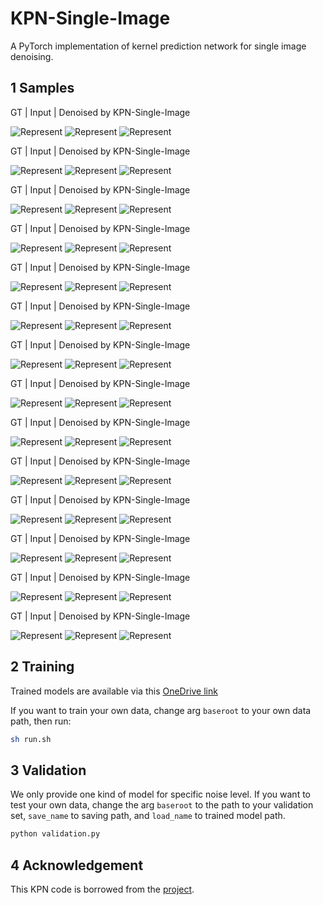 # KPN-Single-Image

A PyTorch implementation of kernel prediction network for single image denoising.

## 1 Samples

GT | Input | Denoised by KPN-Single-Image

![Represent](./img/train_epoch50_gt.png)
![Represent](./img/train_epoch50_in.png)
![Represent](./img/train_epoch50_pred.png)

GT | Input | Denoised by KPN-Single-Image

![Represent](./img/train_epoch51_gt.png)
![Represent](./img/train_epoch51_in.png)
![Represent](./img/train_epoch51_pred.png)

GT | Input | Denoised by KPN-Single-Image

![Represent](./img/train_epoch52_gt.png)
![Represent](./img/train_epoch52_in.png)
![Represent](./img/train_epoch52_pred.png)

GT | Input | Denoised by KPN-Single-Image

![Represent](./img/train_epoch53_gt.png)
![Represent](./img/train_epoch53_in.png)
![Represent](./img/train_epoch53_pred.png)

GT | Input | Denoised by KPN-Single-Image

![Represent](./img/train_epoch54_gt.png)
![Represent](./img/train_epoch54_in.png)
![Represent](./img/train_epoch54_pred.png)

GT | Input | Denoised by KPN-Single-Image

![Represent](./img/train_epoch55_gt.png)
![Represent](./img/train_epoch55_in.png)
![Represent](./img/train_epoch55_pred.png)

GT | Input | Denoised by KPN-Single-Image

![Represent](./img/train_epoch56_gt.png)
![Represent](./img/train_epoch56_in.png)
![Represent](./img/train_epoch56_pred.png)

GT | Input | Denoised by KPN-Single-Image

![Represent](./img/train_epoch57_gt.png)
![Represent](./img/train_epoch57_in.png)
![Represent](./img/train_epoch57_pred.png)

GT | Input | Denoised by KPN-Single-Image

![Represent](./img/train_epoch58_gt.png)
![Represent](./img/train_epoch58_in.png)
![Represent](./img/train_epoch58_pred.png)

GT | Input | Denoised by KPN-Single-Image

![Represent](./img/train_epoch59_gt.png)
![Represent](./img/train_epoch59_in.png)
![Represent](./img/train_epoch59_pred.png)

GT | Input | Denoised by KPN-Single-Image

![Represent](./img/train_epoch60_gt.png)
![Represent](./img/train_epoch60_in.png)
![Represent](./img/train_epoch60_pred.png)

GT | Input | Denoised by KPN-Single-Image

![Represent](./img/train_epoch61_gt.png)
![Represent](./img/train_epoch61_in.png)
![Represent](./img/train_epoch61_pred.png)

GT | Input | Denoised by KPN-Single-Image

![Represent](./img/train_epoch62_gt.png)
![Represent](./img/train_epoch62_in.png)
![Represent](./img/train_epoch62_pred.png)

GT | Input | Denoised by KPN-Single-Image

![Represent](./img/train_epoch63_gt.png)
![Represent](./img/train_epoch63_in.png)
![Represent](./img/train_epoch63_pred.png)

## 2 Training

Trained models are available via this [OneDrive link](https://portland-my.sharepoint.com/:f:/g/personal/yzzhao2-c_ad_cityu_edu_hk/EuR2U0LqQyxDtgK06ObvK8gBsvKk3ez0miHSjWMIfkqcpQ?e=lwz1RX)

If you want to train your own data, change arg `baseroot` to your own data path, then run:
```bash
sh run.sh
```

## 3 Validation

We only provide one kind of model for specific noise level. If you want to test your own data, change the arg `baseroot` to the path to your validation set, `save_name` to saving path, and `load_name` to trained model path.
```bash
python validation.py
```

## 4 Acknowledgement

This KPN code is borrowed from the [project](https://github.com/z-bingo/kernel-prediction-networks-PyTorch).

